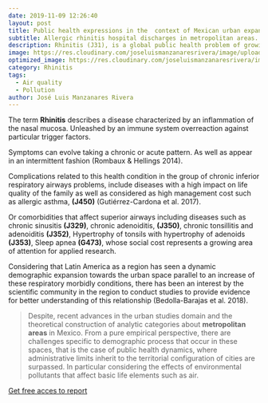 ```yaml
---
date: 2019-11-09 12:26:40
layout: post
title: Public health expressions in the  context of Mexican urban expansion.
subtitle: Allergic rhinitis hospital discharges in metropolitan areas..
description: Rhinitis (J31), is a global public health problem of growing incidence that often has been associated to factors such as the population transition to urban areas (González-Díaz et al. 2016), particularly considering environmental externalities linked to air quality that urbanization processes generate.
image: https://res.cloudinary.com/joseluismanzanaresrivera/image/upload/v1584403370/PLACAS2_elycb9.jpg
optimized_image: https://res.cloudinary.com/joseluismanzanaresrivera/image/upload/v1584403370/PLACAS2_elycb9.jpg
category: Rhinitis
tags:
  - Air quality
  - Pollution
author: José Luis Manzanares Rivera
---
```

The term **Rhinitis** describes a disease characterized by an inflammation of the nasal mucosa. Unleashed by an immune system overreaction against particular trigger factors. 

Symptoms can evolve taking a chronic or acute pattern. As well as appear in an intermittent fashion (Rombaux & Hellings 2014).

Complications related to this health condition in the group of chronic inferior respiratory airways problems, include diseases with a high impact on life quality of the family as well as considered as high management cost such as allergic asthma, **(J450)** (Gutiérrez-Cardona et al. 2017).

Or comorbidities that affect superior airways including diseases such as chronic sinusitis **(J329)**, chronic adenoiditis, **(J350)**, chronic tonsillitis and adenoiditis **(J352)**, Hypertrophy of tonsils with hypertrophy of adenoids **(J353)**, Sleep apnea **(G473)**, whose social cost represents a growing area of attention for applied research. 

Considering that Latin America as a region has seen a dynamic demographic expansion towards the urban space parallel to an increase of these respiratory morbidly conditions, there has been an interest by the scientific community in the region to conduct studies to provide evidence for better understanding of this relationship (Bedolla-Barajas et al. 2018).



> Despite, recent advances in the urban studies domain and the theoretical construction of analytic categories about **metropolitan areas** in Mexico. From a pure empirical perspective, there are challenges specific to demographic process that occur in these spaces, that is the case of public health dynamics, where administrative limits inherit to the territorial configuration of cities are surpassed. In particular considering the effects of environmental pollutants that affect basic life elements such as air.






[Get free acces to report](https://rinitis-alergica-mexico.netlify.com/introducci%C3%B3n/)


